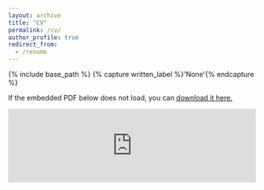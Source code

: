 ```yaml
---
layout: archive
title: "CV"
permalink: /cv/
author_profile: true
redirect_from:
  - /resume
---
```



{% include base_path %}
{% capture written_label %}'None'{% endcapture %}

If the embedded PDF below does not load, you can <u><a href="https://YinjuanZhai.github.io/files/Yinjuan-Zhai_CV.pdf">download it here.</a></u>
<br/>

<embed src="https://YinjuanZhai.github.io/files/Yinjuan-Zhai_CV.pdf" type="application/pdf" width="100%" />
